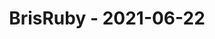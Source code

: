 ---
layout: post
title: BrisRuby - 2021-06-22
datetime: '2021-06-22T04:00:00-04:00'
name: BrisRuby
external_url: https://www.meetup.com/BrisRuby/events/278442478/
online_event: false
year_month: 2021-06
---